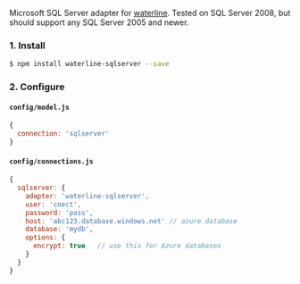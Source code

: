 Microsoft SQL Server adapter for [waterline](https://github.com/balderdashy/waterline). Tested on SQL Server 2008, but should support any SQL Server 2005 and newer.

### 1. Install
```sh
$ npm install waterline-sqlserver --save
```

### 2. Configure

#### `config/model.js`
```js
{
  connection: 'sqlserver'
}
```

#### `config/connections.js`
```js
{
  sqlserver: {
    adapter: 'waterline-sqlserver',
    user: 'cnect',
    password: 'pass',
    host: 'abc123.database.windows.net' // azure database
    database: 'mydb',
    options: {
      encrypt: true   // use this for Azure databases
    }
  }
}
```
